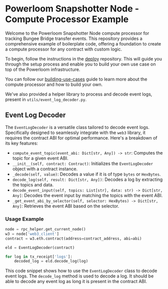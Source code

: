 # Powerloom Snapshotter Node - Compute Processor Example

Welcome to the Powerloom Snapshotter Node compute processor for tracking Bungee Bridge transfer events. This repository provides a comprehensive example of boilerplate code, offering a foundation to create a compute processor for any contract with custom logic.

To begin, follow the instructions in the [deploy](https://github.com/PowerLoom/deploy/tree/eth_india) repository. This will guide you through the setup process and enable you to build your own use case on top of the Powerloom infrastructure.

You can follow our [building-use-cases](https://docs.powerloom.io/docs/build-with-powerloom/use-cases/building-new-usecase/tracking-wallet-interactions) guide to learn more about the compute processor and how to build your own.

We've also provided a helper library to process and decode event logs, present in `utils/event_log_decoder.py`. 

## Event Log Decoder

The `EventLogDecoder` is a versatile class tailored to decode event logs. Specifically designed to seamlessly integrate with the `web3` library, it requires the contract ABI for optimal performance. Here's a breakdown of its key features:

- `compute_event_topic(event_abi: Dict[str, Any]) -> str`: Computes the topic for a given event ABI.
- `__init__(self, contract: Contract)`: Initializes the `EventLogDecoder` object with a contract instance.
- `_decode(self, value)`: Decodes a value if it is of type `bytes` or `HexBytes`.
- `decode_log(self, result: Dict[str, Any])`: Decodes a log by extracting the topics and data.
- `decode_event_input(self, topics: List[str], data: str) -> Dict[str, Any]`: Decodes the event input by matching the topics with the event ABI.
- `_get_event_abi_by_selector(self, selector: HexBytes) -> Dict[str, Any]`: Retrieves the event ABI based on the selector.

### Usage Example

```python
node = rpc_helper.get_current_node()
w3 = node['web3_client']
contract = w3.eth.contract(address=contract_address, abi=abi)

eld = EventLogDecoder(contract)

for log in tx_receipt['logs']:
    decoded_log = eld.decode_log(log)

```

This code snippet shows how to use the `EventLogDecoder` class to decode event logs. The `decode_log` method is used to decode a log. It should be able to decode any event log as long it is present in the contract ABI.